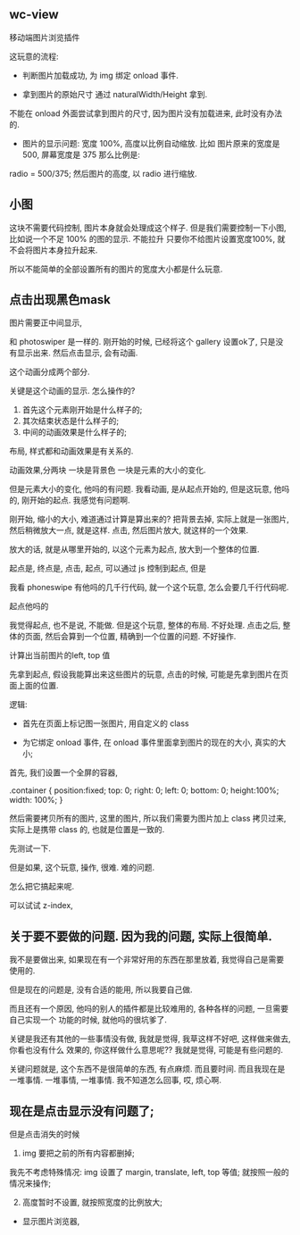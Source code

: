 ## wc-view
移动端图片浏览插件


这玩意的流程: 

* 判断图片加载成功, 为 img 绑定 onload 事件. 

* 拿到图片的原始尺寸
通过 naturalWidth/Height 拿到. 

不能在 onload 外面尝试拿到图片的尺寸, 因为图片没有加载进来, 此时没有办法的. 


* 图片的显示问题:
宽度 100%, 高度以比例自动缩放. 
比如 图片原来的宽度是 500, 屏幕宽度是 375
那么比例是: 

radio = 500/375;
然后图片的高度, 以 radio 进行缩放. 

## 小图
这块不需要代码控制, 图片本身就会处理成这个样子. 但是我们需要控制一下小图, 比如说一个不足 100% 的图的显示. 
不能拉升
只要你不给图片设置宽度100%, 就不会将图片本身拉升起来. 

所以不能简单的全部设置所有的图片的宽度大小都是什么玩意. 


## 点击出现黑色mask

图片需要正中间显示, 



和 photoswiper 是一样的. 刚开始的时候, 已经将这个 gallery 设置ok了, 只是没有显示出来. 
然后点击显示, 会有动画. 

这个动画分成两个部分. 

关键是这个动画的显示. 怎么操作的?

1. 首先这个元素刚开始是什么样子的; 
2. 其次结束状态是什么样子的; 
3. 中间的动画效果是什么样子的; 

布局, 样式都和动画效果是有关系的. 

动画效果,分两块
一块是背景色
一块是元素的大小的变化. 

但是元素大小的变化, 他吗的有问题. 我看动画, 是从起点开始的, 但是这玩意, 他吗的, 刚开始的起点. 
我感觉有问题啊. 

刚开始, 缩小的大小, 难道通过计算是算出来的?
把背景去掉, 实际上就是一张图片, 然后稍微放大一点, 就是这样. 
点击, 然后图片放大, 就这样的一个效果.

放大的话, 就是从哪里开始的, 以这个元素为起点, 放大到一个整体的位置. 


起点是, 终点是, 点击, 起点, 可以通过 js 控制到起点, 但是


我看 phoneswipe 有他吗的几千行代码, 就一个这个玩意, 怎么会要几千行代码呢. 




起点他吗的


我觉得起点, 也不是说, 不能做. 但是这个玩意, 整体的布局. 
不好处理. 点击之后, 整体的页面, 然后会算到一个位置, 精确到一个位置的问题. 不好操作. 


计算出当前图片的left, top 值


先拿到起点, 假设我能算出来这些图片的玩意, 点击的时候, 可能是先拿到图片在页面上面的位置. 



逻辑: 

* 首先在页面上标记图一张图片, 用自定义的 class

* 为它绑定 onload 事件, 在 onload 事件里面拿到图片的现在的大小, 真实的大小; 


首先, 我们设置一个全屏的容器, 

.container {
	position:fixed;
	top: 0;
	right: 0;
	left: 0;
	bottom: 0;
	height:100%;
	width: 100%;
}


然后需要拷贝所有的图片, 这里的图片, 所以我们需要为图片加上 class
拷贝过来, 实际上是携带 class 的, 也就是位置是一致的. 

先测试一下. 

但是如果, 这个玩意, 操作, 很难. 难的问题.  

怎么把它搞起来呢. 


可以试试 z-index, 


## 关于要不要做的问题. 因为我的问题, 实际上很简单. 
我不是要做出来, 如果现在有一个非常好用的东西在那里放着, 我觉得自己是需要使用的. 

但是现在的问题是, 没有合适的能用, 所以我要自己做. 

而且还有一个原因, 他吗的别人的插件都是比较难用的, 各种各样的问题, 一旦需要自己实现一个
功能的时候, 就他吗的很坑爹了. 


关键是我还有其他的一些事情没有做, 我就是觉得, 我草这样不好吧, 这样做来做去, 你看也没有什么
效果的, 你这样做什么意思呢?? 我就是觉得, 可能是有些问题的. 

关键问题就是, 这个东西不是很简单的东西, 有点麻烦. 而且要时间. 而且我现在是一堆事情. 
一堆事情, 一堆事情. 我不知道怎么回事, 哎, 烦心啊.










## 现在是点击显示没有问题了; 
但是点击消失的时候
1. img 要把之前的所有内容都删掉; 

我先不考虑特殊情况: img 设置了 margin, translate, left, top 等值; 就按照一般的情况来操作; 

2. 高度暂时不设置, 就按照宽度的比例放大; 

* 显示图片浏览器,





























